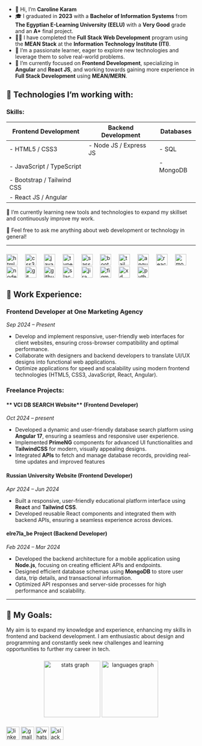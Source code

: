 - 👋 Hi, I’m **Caroline Karam**
- 🎓 I graduated in **2023** with a **Bachelor of Information Systems** from **The Egyptian E-Learning University (EELU)** with a **Very Good** grade and an **A+** final project.
- 🧑‍💻 I have completed the **Full Stack Web Development** program using the **MEAN Stack** at the **Information Technology Institute (ITI)**.
- 👀 I’m a passionate learner, eager to explore new technologies and leverage them to solve real-world problems.
- 🌱 I’m currently focused on **Frontend Development**, specializing in **Angular** and **React JS**, and working towards gaining more experience in **Full Stack Development** using **MEAN/MERN**.

## 🔧 Technologies I’m working with:

### Skills:

| **Frontend Development** | **Backend Development** | **Databases** |
|---------------------------|-------------------------|---------------|
| - HTML5 / CSS3            | - Node JS / Express JS  | - SQL         |
| - JavaScript / TypeScript |                         | - MongoDB     |
| - Bootstrap / Tailwind CSS|                         |               |
| - React JS / Angular      |                         |               |


🌱 I’m currently learning new tools and technologies to expand my skillset and continuously improve my work.

💬 Feel free to ask me anything about web development or technology in general!

---
###

<div align="left">
  <img src="https://cdn.jsdelivr.net/gh/devicons/devicon/icons/html5/html5-original.svg" height="30" alt="html5 logo"  />
  <img width="12" />
  <img src="https://cdn.jsdelivr.net/gh/devicons/devicon/icons/css3/css3-original.svg" height="30" alt="css3 logo"  />
  <img width="12" />
  <img src="https://cdn.jsdelivr.net/gh/devicons/devicon/icons/javascript/javascript-original.svg" height="30" alt="javascript logo"  />
  <img width="12" />
  <img src="https://cdn.jsdelivr.net/gh/devicons/devicon/icons/typescript/typescript-original.svg" height="30" alt="typescript logo"  />
  <img width="12" />
  <img src="https://cdn.jsdelivr.net/gh/devicons/devicon/icons/sass/sass-original.svg" height="30" alt="sass logo"  />
  <img width="12" />
  <img src="https://cdn.jsdelivr.net/gh/devicons/devicon/icons/bootstrap/bootstrap-original.svg" height="30" alt="bootstrap logo"  />
  <img width="12" />
  <img src="https://cdn.jsdelivr.net/gh/devicons/devicon/icons/tailwindcss/tailwindcss-original-wordmark.svg" height="30" alt="tailwindcss logo"  />
  <img width="12" />
  <img src="https://cdn.jsdelivr.net/gh/devicons/devicon/icons/angularjs/angularjs-original.svg" height="30" alt="angularjs logo"  />
  <img width="12" />
  <img src="https://cdn.jsdelivr.net/gh/devicons/devicon/icons/react/react-original.svg" height="30" alt="react logo"  />
  <img width="12" />
  <img src="https://cdn.jsdelivr.net/gh/devicons/devicon/icons/mongodb/mongodb-original.svg" height="30" alt="mongodb logo"  />
  <img width="12" />
  <img src="https://cdn.jsdelivr.net/gh/devicons/devicon/icons/nodejs/nodejs-original.svg" height="30" alt="nodejs logo"  />
  <img width="12" />
  <img src="https://cdn.jsdelivr.net/gh/devicons/devicon/icons/git/git-original.svg" height="30" alt="git logo"  />
  <img width="12" />
  <img src="https://cdn.jsdelivr.net/gh/devicons/devicon/icons/github/github-original.svg" height="30" alt="github logo"  />
  <img width="12" />
  <img src="https://cdn.jsdelivr.net/gh/devicons/devicon/icons/slack/slack-original.svg" height="30" alt="slack logo"  />
  <img width="12" />
  <img src="https://cdn.jsdelivr.net/gh/devicons/devicon/icons/jira/jira-original.svg" height="30" alt="jira logo"  />
  <img width="12" />
  <img src="https://cdn.jsdelivr.net/gh/devicons/devicon/icons/figma/figma-original.svg" height="30" alt="figma logo"  />
  <img width="12" />
  <img src="https://cdn.jsdelivr.net/gh/devicons/devicon/icons/xd/xd-plain.svg" height="30" alt="xd logo"  />
  <img width="12" />
  <img src="https://cdn.jsdelivr.net/gh/devicons/devicon/icons/python/python-original.svg" height="30" alt="python logo"  />
</div>

## 🏢 **Work Experience:**

### **Frontend Developer** at **One Marketing Agency**  
*Sep 2024 – Present*

- Develop and implement responsive, user-friendly web interfaces for client websites, ensuring cross-browser compatibility and optimal performance.
- Collaborate with designers and backend developers to translate UI/UX designs into functional web applications.
- Optimize applications for speed and scalability using modern frontend technologies (HTML5, CSS3, JavaScript, React, Angular).

### **Freelance Projects:**
#### ** VCI DB SEARCH Website** (Frontend Developer)  
*Oct 2024 – present*

- Developed a dynamic and user-friendly database search platform using **Angular 17**, ensuring a seamless and responsive user experience.
- Implemented **PrimeNG** components for advanced UI functionalities and **TailwindCSS** for modern, visually appealing designs.
- Integrated **APIs** to fetch and manage database records, providing real-time updates and improved features

#### **Russian University Website** (Frontend Developer)  
*Apr 2024 – Jun 2024*

- Built a responsive, user-friendly educational platform interface using **React** and **Tailwind CSS**.
- Developed reusable React components and integrated them with backend APIs, ensuring a seamless experience across devices.

#### **elre7la_be Project** (Backend Developer)  
*Feb 2024 – Mar 2024*

- Developed the backend architecture for a mobile application using **Node.js**, focusing on creating efficient APIs and endpoints.
- Designed efficient database schemas using **MongoDB** to store user data, trip details, and transactional information.
- Optimized API responses and server-side processes for high performance and scalability.

---

## 🚀 **My Goals:**
My aim is to expand my knowledge and experience, enhancing my skills in frontend and backend development. I am enthusiastic about design and programming and constantly seek new challenges and learning opportunities to further my career in tech.

###

<div align="center">
  <img src="https://github-readme-stats.vercel.app/api?username=Caroline-Karam&hide_title=false&hide_rank=false&show_icons=true&include_all_commits=true&count_private=true&disable_animations=false&theme=dracula&locale=en&hide_border=false" height="150" alt="stats graph"  />
  <img src="https://github-readme-stats.vercel.app/api/top-langs?username=Caroline-Karam&locale=en&hide_title=false&layout=compact&card_width=320&langs_count=5&theme=dracula&hide_border=false" height="150" alt="languages graph"  />
</div>

###

<div align="left">
  <img src="https://img.shields.io/static/v1?message=LinkedIn&logo=linkedin&label=&color=0077B5&logoColor=white&labelColor=&style=for-the-badge" height="35" alt="linkedin logo"  />
  <img src="https://img.shields.io/static/v1?message=Gmail&logo=gmail&label=&color=D14836&logoColor=white&labelColor=&style=for-the-badge" height="35" alt="gmail logo"  />
  <img src="https://img.shields.io/static/v1?message=Whatsapp&logo=whatsapp&label=&color=25D366&logoColor=white&labelColor=&style=for-the-badge" height="35" alt="whatsapp logo"  />
  <img src="https://img.shields.io/static/v1?message=Slack&logo=slack&label=&color=4A154B&logoColor=white&labelColor=&style=for-the-badge" height="35" alt="slack logo"  />
</div>

###

